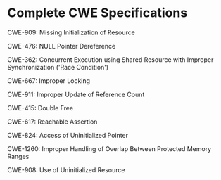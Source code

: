 

# Complete CWE Specifications

CWE-909: Missing Initialization of Resource

CWE-476: NULL Pointer Dereference

CWE-362: Concurrent Execution using Shared Resource with Improper Synchronization ('Race Condition')

CWE-667: Improper Locking

CWE-911: Improper Update of Reference Count

CWE-415: Double Free

CWE-617: Reachable Assertion

CWE-824: Access of Uninitialized Pointer

CWE-1260: Improper Handling of Overlap Between Protected Memory Ranges

CWE-908: Use of Uninitialized Resource